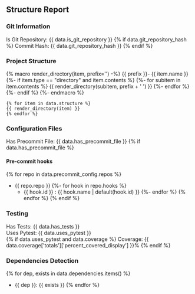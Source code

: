 ## Structure Report

### Git Information
Is Git Repository: {{ data.is_git_repository }}
{% if data.git_repository_hash %}
Commit Hash: {{ data.git_repository_hash }}
{% endif %}

### Project Structure
{% macro render_directory(item, prefix='') -%}
{{ prefix }}- {{ item.name }}
  {%- if item.type == "directory" and item.contents %}
    {%- for subitem in item.contents %}
      {{ render_directory(subitem, prefix + '    ') }}
    {%- endfor %}
  {%- endif %}
{%- endmacro %}

```
{% for item in data.structure %}
{{ render_directory(item) }}
{% endfor %}
```

### Configuration Files
Has Precommit File: {{ data.has_precommit_file }}
{% if data.has_precommit_file %}
#### Pre-commit hooks
{% for repo in data.precommit_config.repos %}
- {{ repo.repo }}
  {%- for hook in repo.hooks %}
    - {{ hook.id }} : {{ hook.name | default(hook.id) }}
  {%- endfor %}
{% endfor %}
{% endif %}

### Testing
Has Tests: {{ data.has_tests }}  
Uses Pytest: {{ data.uses_pytest }}  
{% if data.uses_pytest and data.coverage %}
Coverage: {{ data.coverage['totals']['percent_covered_display'] }}%
{% endif %}

### Dependencies Detection
{% for dep, exists in data.dependencies.items() %}
- {{ dep }}: {{ exists }}
{% endfor %}
